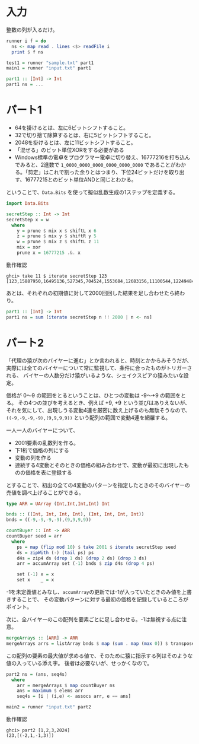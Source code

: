 # 入力

整数の列が入るだけ。

```haskell
runner i f = do
  ns <- map read . lines <$> readFile i
  print $ f ns

test1 = runner "sample.txt" part1
main1 = runner "input.txt" part1

part1 :: [Int] -> Int
part1 ns = ...
```

# パート1

- 64を掛けるとは、左に6ビットシフトすること。
- 32で切り捨て除算するとは、右に5ビットシフトすること。
- 2048を掛けるとは、左に11ビットシフトすること。
- 「混ぜる」のビット単位XORをする必要がある
- Windows標準の電卓をプログラマー電卓に切り替え、16777216を打ち込んでみると、2進数で `1_0000_0000_0000_0000_0000_0000` であることがわかる。「剪定」はこれで割った余りとはつまり、下位24ビットだけを取り出す、16777215とのビット単位ANDと同じとわかる。

ということで、`Data.Bits` を使って擬似乱数生成の1ステップを定義する。

```haskell
import Data.Bits

secretStep :: Int -> Int
secretStep x = w
  where
    y = prune $ mix x $ shiftL x 6
    z = prune $ mix y $ shiftR y 5
    w = prune $ mix z $ shiftL z 11
    mix = xor
    prune x = 16777215 .&. x
```

動作確認

```
ghci> take 11 $ iterate secretStep 123
[123,15887950,16495136,527345,704524,1553684,12683156,11100544,12249484,7753432,5908254]
```

あとは、それぞれの初期値に対して2000回回した結果を足し合わせたら終わり。

```haskell
part1 :: [Int] -> Int
part1 ns = sum [iterate secretStep n !! 2000 | n <- ns]
```

# パート2

「代理の猿が次のバイヤーに進む」とか言われると、時刻とかからみそうだが、
実際には全てのバイヤーについて常に監視して、条件に合ったものがトリガーされる、
バイヤーの人数分だけ猿がいるような、シェイクスピアの猿みたいな設定。

価格が 0～9 の範囲をとるということは、ひとつの変動は -9～+9 の範囲をとる。
その4つの並びを考えるとき、例えば +9, +9 という並びはありえないが、
それを気にして、出現しうる変動4連を厳密に数え上げるのも無駄そうなので、
`((-9,-9,-9,-9),(9,9,9,9))` という配列の範囲で変動4連を網羅する。

一人一人のバイヤーについて、

- 2001要素の乱数列を作る。
- 下1桁で価格の列にする
- 変動の列を作る
- 連続する4変動とそのときの価格の組み合わせで、変動が最初に出現したものの価格を表に登録する

とすることで、初出の全ての4変動のパターンを指定したときのそのバイヤーの売値を調べ上げることができる。

```haskell
type ARR = UArray (Int,Int,Int,Int) Int

bnds :: ((Int, Int, Int, Int), (Int, Int, Int, Int))
bnds = ((-9,-9,-9,-9),(9,9,9,9))

countBuyer :: Int -> ARR
countBuyer seed = arr
  where
    ps = map (flip mod 10) $ take 2001 $ iterate secretStep seed
    ds = zipWith (-) (tail ps) ps
    d4s = zip4 ds (drop 1 ds) (drop 2 ds) (drop 3 ds)
    arr = accumArray set (-1) bnds $ zip d4s (drop 4 ps)

    set (-1) x = x
    set x    _ = x
```

-1を未定義値とみなし、`accumArray`の更新では-1が入っていたときのみ値を上書きすることで、
その変動パターンに対する最初の価格を記録しているところがポイント。

次に、全バイヤーのこの配列を要素ごとに足し合わせる。-1は無視する点に注意。

```haskell
mergeArrays :: [ARR] -> ARR
mergeArrays arrs = listArray bnds $ map (sum . map (max 0)) $ transpose $ map elems arrs
```

この配列の要素の最大値が求める値で、そのために猿に指示する列はそのような値の入っている添え字。
後者は必要ないが、せっかくなので。

```haskell
part2 ns = (ans, seq4s)
  where
    arr = mergeArrays $ map countBuyer ns
    ans = maximum $ elems arr
    seq4s = [i | (i,e) <- assocs arr, e == ans]

main2 = runner "input.txt" part2
```

動作確認

```
ghci> part2 [1,2,3,2024]
(23,[(-2,1,-1,3)])
```
